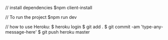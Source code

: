 // install dependencies
$npm client-install

// To run the project
$npm run dev

// how to use Heroku:
$ heroku login
$ git add .
$ git commit -am 'type-any-message-here'
$ git push heroku master
